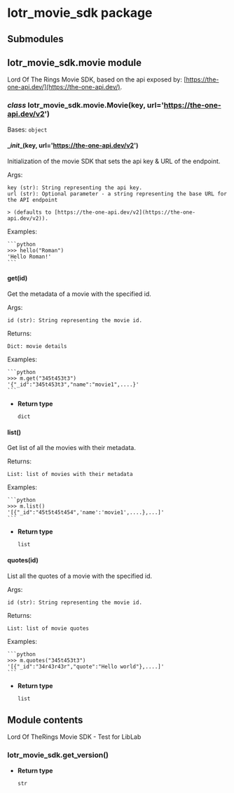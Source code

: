 # lotr_movie_sdk package

## Submodules

## lotr_movie_sdk.movie module

Lord Of The Rings Movie SDK, based on the api exposed by: [https://the-one-api.dev/](https://the-one-api.dev/).


### _class_ lotr_movie_sdk.movie.Movie(key, url='https://the-one-api.dev/v2')
Bases: `object`


#### \__init__(key, url='https://the-one-api.dev/v2')
Initialization of the movie SDK that sets the api key & URL of the endpoint.

Args:

    key (str): String representing the api key.
    url (str): Optional parameter - a string representing the base URL for the API endpoint

    > (defaults to [https://the-one-api.dev/v2](https://the-one-api.dev/v2)).

Examples:

    ```python
    >>> hello("Roman")
    'Hello Roman!'
    ```


#### get(id)
Get the metadata of a movie with the specified id.

Args:

    id (str): String representing the movie id.

Returns:

    Dict: movie details

Examples:

    ```python
    >>> m.get("345t453t3")
    '{"_id":"345t453t3","name":"movie1",....}'
    ```


* **Return type**

    `dict`



#### list()
Get list of all the movies with their metadata.

Returns:

    List: list of movies with their metadata

Examples:

    ```python
    >>> m.list()
    '[{"_id":"45t5t45t454",'name':'movie1',....},...]'
    ```


* **Return type**

    `list`



#### quotes(id)
List all the quotes of a movie with the specified id.

Args:

    id (str): String representing the movie id.

Returns:

    List: list of movie quotes

Examples:

    ```python
    >>> m.quotes("345t453t3")
    '[{"_id":"34r43r43r","quote":"Hello world"},....]'
    ```


* **Return type**

    `list`


## Module contents

Lord Of TheRings Movie SDK - Test for LibLab


### lotr_movie_sdk.get_version()

* **Return type**

    `str`
